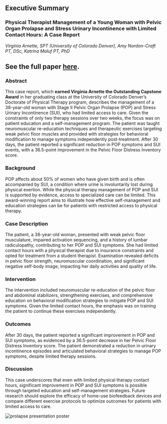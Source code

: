 ## Executive Summary

### Physical Therapist Management of a Young Woman with Pelvic Organ Prolapse and Stress Urinary Incontinence with Limited Contact Hours: A Case Report  
*Virginia Arnette, SPT (University of Colorado Denver), Amy Nordon-Craft PT, DSc, Katrina Maluf PT, PhD*

See the full paper [here](https://docs.google.com/document/d/1zNTqIyjdhJY2Q0RbTeuyz6tJI1sf0-7pfTsH-iwqkFY/edit?usp=sharing).
---
### Abstract  
This case report, which **earned Virginia Arnette the Outstanding Capstone Award** in her graduating class at the University of Colorado Denver’s Doctorate of Physical Therapy program, describes the management of a 38-year-old woman with Stage II Pelvic Organ Prolapse (POP) and Stress Urinary Incontinence (SUI), who had limited access to care. Given the constraints of only two therapy sessions over two weeks, the focus was on patient education and a self-management program. The patient was taught neuromuscular re-education techniques and therapeutic exercises targeting weak pelvic floor muscles and provided with strategies for behavioral modification to manage symptoms independently post-treatment. After 30 days, the patient reported a significant reduction in POP symptoms and SUI events, with a 36.5-point improvement in the Pelvic Floor Distress Inventory score.

### Background  
POP affects about 50% of women who have given birth and is often accompanied by SUI, a condition where urine is involuntarily lost during physical exertion. While the physical therapy management of POP and SUI is supported by evidence, access to specialized care can be limited. This award-winning report aims to illustrate how effective self-management and education strategies can be for patients with restricted access to physical therapy.

### Case Description  
The patient, a 38-year-old woman, presented with weak pelvic floor musculature, impaired activation sequencing, and a history of lumbar radiculopathy, contributing to her POP and SUI symptoms. She had limited contact hours with a physical therapist due to insurance constraints and opted for treatment from a student therapist. Examination revealed deficits in pelvic floor strength, neuromuscular coordination, and significant negative self-body image, impacting her daily activities and quality of life.

### Intervention  
The intervention included neuromuscular re-education of the pelvic floor and abdominal stabilizers, strengthening exercises, and comprehensive education on behavioral modification strategies to mitigate POP and SUI symptoms. Given the limited contact hours, the emphasis was on training the patient to continue these exercises independently.

### Outcomes  
After 30 days, the patient reported a significant improvement in POP and SUI symptoms, as evidenced by a 36.5-point decrease in her Pelvic Floor Distress Inventory score. The patient demonstrated a reduction in urinary incontinence episodes and articulated behavioral strategies to manage POP symptoms, despite limited therapy sessions.

### Discussion  
This case underscores that even with limited physical therapy contact hours, significant improvement in POP and SUI symptoms is possible through targeted education and self-management strategies. Future research should explore the efficacy of home-use biofeedback devices and compare different exercise protocols to optimize outcomes for patients with limited access to care.

![prolapse presentation poster](https://github.com/user-attachments/assets/5115302e-6eb2-4a0b-95ee-0961b2ac9d26)


